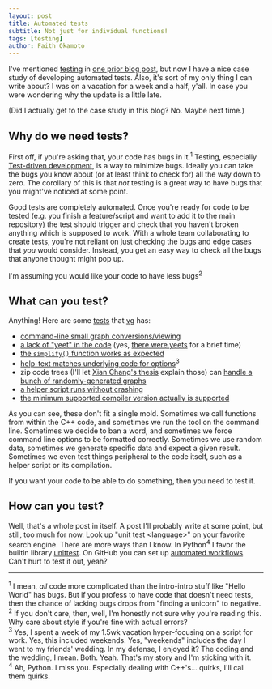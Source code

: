 ```yaml
---
layout: post
title: Automated tests
subtitle: Not just for individual functions!
tags: [testing]
author: Faith Okamoto
---
```


I've mentioned [testing][TestingTag] in [one prior blog post][ToyDataBlog], but
now I have a nice case study of developing automated tests. Also, it's sort of
my only thing I can write about? I was on a vacation for a week and a half,
y'all. In case you were wondering why the update is a little late.

(Did I actually get to the case study in this blog? No. Maybe next time.)

## Why do we need tests?

First off, if you're asking that, your code has bugs in it.<sup>1</sup> Testing,
especially [Test-driven development][TestDrivenDevelopment], is a way to
minimize bugs. Ideally you can take the bugs you know about (or at least think
to check for) all the way down to zero. The corollary of this is that *not*
testing is a great way to have bugs that you might've noticed at some point.

Good tests are completely automated. Once you're ready for code to be tested
(e.g. you finish a feature/script and want to add it to the main repository) the
test should trigger and check that you haven't broken anything which is supposed
to work. With a whole team collaborating to create tests, you're not reliant on 
just checking the bugs and edge cases that *you* would consider. Instead, you
get an easy way to check all the bugs that anyone thought might pop up.

I'm assuming you would like your code to have less bugs<sup>2</sup>

## What can you test?

Anything! Here are some [tests][vgTests] that [vg][vg] has:
* [command-line small graph conversions/viewing][ViewTest]
* [a lack of "yeet" in the code][YeetTest] (yes, [there were yeets][YeetCommit] for a brief time)
* [the `simplify()` function works as expected][AlignmentTest]
* [help-text matches underlying code for options][OptionTestingPR]<sup>3</sup>
* zip code trees (I'll let [Xian Chang's thesis][XianThesis] explain those) can
[handle a bunch of randomly-generated graphs][ZipCodeTreeTest]
* [a helper script runs without crashing][ScriptsTest]
* [the minimum supported compiler version actually is supported][CompileTest]

As you can see, these don't fit a single mold. Sometimes we call functions from
within the C++ code, and sometimes we run the tool on the command line.
Sometimes we decide to ban a word, and sometimes we force command line options
to be formatted correctly. Sometimes we use random data, sometimes we generate
specific data and expect a given result. Sometimes we even test things
peripheral to the code itself, such as a helper script or its compilation.

If you want your code to be able to do something, then you need to test it.

## How can you test?

Well, that's a whole post in itself. A post I'll probably write at some point,
but still, too much for now. Look up "unit test \<language\>" on your favorite
search engine. There are more ways than I know. In Python<sup>4</sup> I
favor the builtin library [unittest][unittestLib]. On GitHub you can set up
[automated workflows][GitHubTest]. Can't hurt to test it out, yeah?

---

<sup>1</sup> I mean, *all* code more complicated than the intro-intro stuff like
"Hello World" has bugs. But if you profess to have code that doesn't need tests, then the chance of lacking bugs drops from "finding a unicorn" to negative.  
<sup>2</sup> If you don't care, then, well, I'm honestly not sure why you're
reading this. Why care about style if you're fine with actual errors?  
<sup>3</sup> Yes, I spent a week of my 1.5wk vacation hyper-focusing on a script
for work. Yes, this included weekends. Yes, "weekends" includes the day I went
to my friends' wedding. In my defense, I enjoyed it? The coding and the wedding,
I mean. Both. Yeah. That's my story and I'm sticking with it.  
<sup>4</sup> Ah, Python. I miss you. Especially dealing with C++'s... quirks,
I'll call them quirks.

[AlignmentTest]: https://github.com/vgteam/vg/blob/379c37db5d3f0f7f1a084782ce72dfcad1d6f60d/src/unittest/alignment.cpp#L19
[CompileTest]:  https://github.com/vgteam/vg/pull/4653
[GitHubTest]: https://docs.github.com/en/actions/how-tos/writing-workflows/building-and-testing
[OptionTestingPR]: https://github.com/vgteam/vg/pull/4654
[ScriptsTest]: https://github.com/vgteam/vg/blob/master/test/t/99_scripts.t
[TestDrivenDevelopment]: https://en.wikipedia.org/wiki/Test-driven_development
[TestingTag]: https://faithokamoto.github.io/tags/#testing
[ToyDataBlog]: https://faithokamoto.github.io/2025-03-02-the-art-of-toy-data/
[unittestLib]: https://docs.python.org/3/library/unittest.html
[ViewTest]: https://github.com/vgteam/vg/blob/master/test/t/03_vg_view.t
[vg]: https://github.com/vgteam/vg
[vgTests]: https://github.com/vgteam/vg/tree/master/test/t
[XianThesis]: https://escholarship.org/uc/item/9wk1v3np
[YeetCommit]: https://github.com/vgteam/vg/commit/36d47dfb3872a16c554b5eed828a642a804871d4
[YeetTest]: https://github.com/vgteam/vg/blob/master/test/t/100_code_quality.t
[ZipCodeTreeTest]: https://github.com/vgteam/vg/blob/379c37db5d3f0f7f1a084782ce72dfcad1d6f60d/src/unittest/zip_code_tree.cpp#L3336